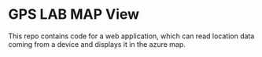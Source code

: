 
# GPS LAB MAP View

This repo contains code for a web application, which can read location data coming from a device and displays it in the azure map.
